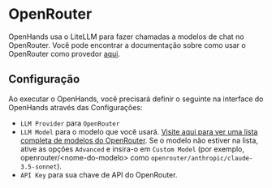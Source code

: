 # OpenRouter

OpenHands usa o LiteLLM para fazer chamadas a modelos de chat no OpenRouter. Você pode encontrar a documentação sobre como usar o OpenRouter como provedor [aqui](https://docs.litellm.ai/docs/providers/openrouter).

## Configuração

Ao executar o OpenHands, você precisará definir o seguinte na interface do OpenHands através das Configurações:
* `LLM Provider` para `OpenRouter`
* `LLM Model` para o modelo que você usará.
[Visite aqui para ver uma lista completa de modelos do OpenRouter](https://openrouter.ai/models).
Se o modelo não estiver na lista, ative as opções `Advanced` e insira-o em `Custom Model` (por exemplo, openrouter/&lt;nome-do-modelo&gt; como `openrouter/anthropic/claude-3.5-sonnet`).
* `API Key` para sua chave de API do OpenRouter.
